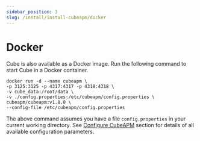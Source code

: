 ```yaml
---
sidebar_position: 3
slug: /install/install-cubeapm/docker
---
```


# Docker

Cube is also available as a Docker image. Run the following command to start Cube in a Docker container.

```shell
docker run -d --name cubeapm \
-p 3125:3125 -p 4317:4317 -p 4318:4318 \
-v cube_data:/root/data \
-v ./config.properties:/etc/cubeapm/config.properties \
cubeapm/cubeapm:v1.8.0 \
--config-file /etc/cubeapm/config.properties
```

The above command assumes you have a file `config.properties` in your current working directory. See [Configure CubeAPM](../02_configure/02_configure.md) section for details of all available configuration parameters.
